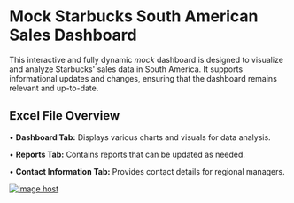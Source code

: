 # Mock Starbucks South American Sales Dashboard

This interactive and fully dynamic *mock* dashboard is designed to visualize and analyze Starbucks' sales data in South America. It supports informational updates and changes, ensuring that the dashboard remains relevant and up-to-date.

## Excel File Overview

• **Dashboard Tab:** Displays various charts and visuals for data analysis.

• **Reports Tab:** Contains reports that can be updated as needed.

• **Contact Information Tab:** Provides contact details for regional managers. 

<a href="https://imgbox.com/NuyRMcOH" target="_blank"><img src="https://images2.imgbox.com/ea/33/NuyRMcOH_o.jpg" alt="image host"/></a>

